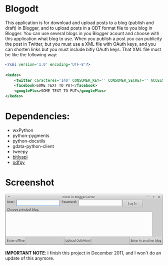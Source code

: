 # Blogodt
This application is for download and upload posts to a blog (publish and draft) in Blogger, and to upload posts in a ODT format file to you blog in Blogger. You can use several blogs in you Blogger acount and choose with this application what blog to use. When you publish a post you can publicity the post in Twitter, but you must use a XML file with OAuth keys, and you can shorten links but you must include bitly OAuth keys. That XML file must be like the following way:

```XML
<?xml version='1.0' encoding='UTF-8'?>

<Redes>
    <twitter caracteres='140' CONSUMER_KEY='' CONSUMER_SECRET='' ACCESS_KEY='' ACCESS_SECRET='' BIT_LY_USERNAME='' BIT_LY_API_KEY=''>SOME TEXT TO PUT</twitter>
    <facebook>SOME TEXT TO PUT</facebook>
    <googlePlus>SOME TEXT TO PUT</googlePlus>
</Redes>
```

# Dependencies:
- wxPython
- python-pygments
- python-docutils
- gdata-python-client
- tweepy
- [bitlyapi](https://github.com/bitly/bitly-api-python)
- [odfpy](https://github.com/eea/odfpy)


# Screenshot
![Capture1](https://raw.githubusercontent.com/sermmor/Blogodt/master/Capture.png)

**IMPORTANT NOTE**: I finish this project in December 2011, and I won't do an update of this anymore.